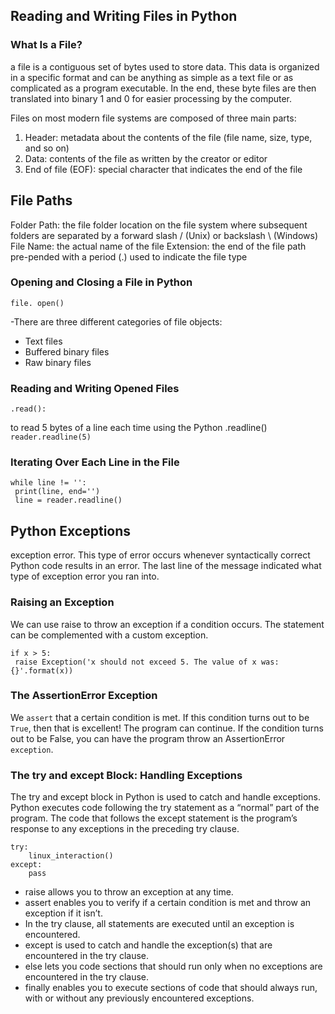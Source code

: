 ## Reading and Writing Files in Python
### What Is a File?
a file is a contiguous set of bytes used to store data. This data is organized in a specific format and can be anything as simple as a text file or as complicated as a program executable. In the end, these byte files are then translated into binary 1 and 0 for easier processing by the computer.

Files on most modern file systems are composed of three main parts:

1. Header: metadata about the contents of the file (file name, size, type, and so on)
2. Data: contents of the file as written by the creator or editor
3. End of file (EOF): special character that indicates the end of the file
## File Paths

Folder Path: the file folder location on the file system where subsequent folders are separated by a forward slash / (Unix) or backslash \ (Windows)
File Name: the actual name of the file
Extension: the end of the file path pre-pended with a period (.) used to indicate the file type
### Opening and Closing a File in Python
```file. open()```

-There are three different categories of file objects:
- Text files
- Buffered binary files
- Raw binary files
### Reading and Writing Opened Files
```.read():```
 
 to read 5 bytes of a line each time using the Python .readline()
 ```reader.readline(5)```
 ### Iterating Over Each Line in the File
 
 ```
 while line != '':  
  print(line, end='')
  line = reader.readline()
  ```
  
 ## Python Exceptions
 exception error. This type of error occurs whenever syntactically correct Python code results in an error. The last line of the message indicated what type of exception error you ran into.
 
### Raising an Exception
We can use raise to throw an exception if a condition occurs. The statement can be complemented with a custom exception.
```
if x > 5:
 raise Exception('x should not exceed 5. The value of x was: {}'.format(x))
 ```
### The AssertionError Exception
We ```assert``` that a certain condition is met. If this condition turns out to be ```True```, then that is excellent! The program can continue. If the condition turns out to be False, you can have the program throw an AssertionError ```exception```.
### The try and except Block: Handling Exceptions
The try and except block in Python is used to catch and handle exceptions. Python executes code following the try statement as a “normal” part of the program. The code that follows the except statement is the program’s response to any exceptions in the preceding try clause.
```
try:
    linux_interaction()
except:
    pass
```    

- raise allows you to throw an exception at any time.
- assert enables you to verify if a certain condition is met and throw an exception if it isn’t.
- In the try clause, all statements are executed until an exception is encountered.
- except is used to catch and handle the exception(s) that are encountered in the try clause.
- else lets you code sections that should run only when no exceptions are encountered in the try clause.
- finally enables you to execute sections of code that should always run, with or without any previously encountered exceptions.
